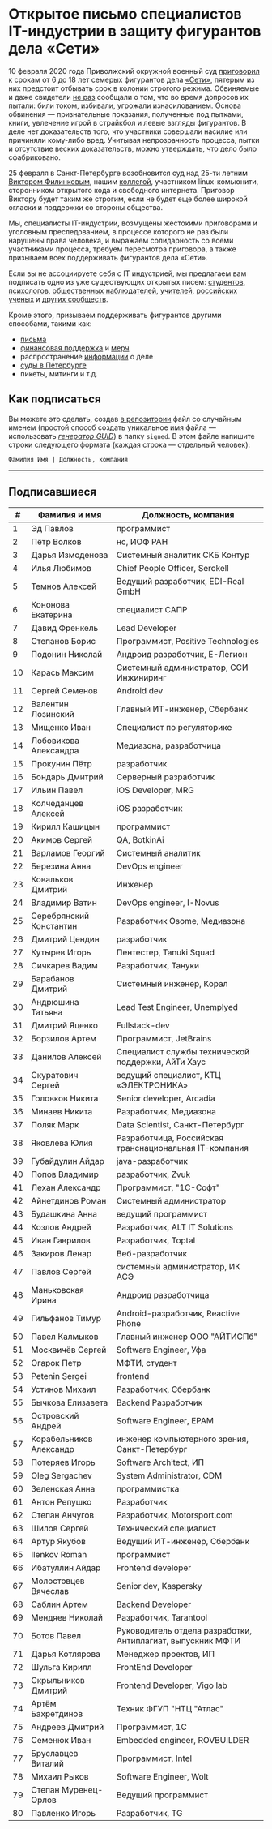 # Открытое письмо специалистов IT-индустрии в защиту фигурантов дела «Сети» 

10 февраля 2020 года Приволжский окружной военный суд [приговорил](https://zona.media/news/2020/02/10/pnz18) к срокам от 6 до 18 лет семерых фигурантов дела [«Сети»](https://meduza.io/feature/2018/06/14/ya-sdalsya-prakticheski-srazu-kak-fsb-pod-pytkami-vybivaet-priznaniya-u-antifashistov), пятерым из них предстоит отбывать срок в колонии строгого режима. Обвиняемые и даже свидетели [не раз](https://twitter.com/sssmirnov/status/1226767770668404736) сообщали о том, что во время допросов их пытали: били током, избивали, угрожали изнасилованием. Основа обвинения — признательные показания, полученные под пытками, книги, увлечение игрой в страйкбол и левые взгляды фигурантов. В деле нет доказательств того, что участники совершали насилие или причиняли кому-либо вред. Учитывая непрозрачность процесса, пытки и отсутствие веских доказательств, можно утверждать, что дело было сфабриковано. 

25 февраля в Санкт-Петербурге возобновится суд над 25-ти летним [Виктором Филинковым](https://rupression.com/person/viktor-filinkov/), нашим [коллегой](https://github.com/RussianBruteForce), участником linux-комьюнити, сторонником открытого кода и свободного интернета. Приговор Виктору будет таким же строгим, если не будет еще более широкой огласки и поддержки со стороны общества. 

Мы, специалисты IT-индустрии, возмущены жестокими приговорами и уголовным преследованием, в процессе которого не раз были нарушены права человека, и выражаем солидарность со всеми участниками процесса, требуем пересмотра приговора, а также призываем всех поддерживать фигурантов дела «Сети». 

Если вы не ассоциируете себя с IT индустрией, мы предлагаем вам подписать одно из уже существующих открытых писем: [студентов](https://doxajournal.ru/support_networkcase), [психологов](https://docs.google.com/forms/d/e/1FAIpQLSfS7j5wJEcY3uggSpL4yp9YHuYKyVTrZLP_WBbnyytx5O9z-A/viewform), [общественных наблюдателей](https://www.facebook.com/story.php?story_fbid=2670390803075933&id=100003151178607), [учителей](https://pedagog-prof.org/novosti/privlech-vinovnykh-v-primenenii-pytok-zayavlenie-profsoyuza-uchitel-po-delu-seti), [российских ученых](http://scientific.ru/zayavlenie-po-delu-seti/) и [других сообществ](https://rupression.com/2020/02/15/we-are-network/).

Кроме этого, призываем поддерживать фигурантов другими способами, такими как: 
* [письма](http://rosuznik.org/arrests)
* [финансовая поддержка](https://rupression.com/support/) и [мерч](https://rupression.com/merch/)
* распространение [информации](https://rupression.com/kak-fsb-fabrikuet-delo-terrorizme-protiv-antifashistov-v-rossii/) о деле
* [суды в Петербурге](https://afisha.zona.media/)
* пикеты, митинги и т.д.

## Как подписаться

Вы можете это сделать, создав [в репозитории](https://github.com/developers-against-repressions/network-case) файл со случайным именем (простой способ создать уникальное имя файла — использовать *[генератор GUID](https://www.guidgenerator.com/online-guid-generator.aspx)*) в папку `signed`. В этом файле напишите строки
следующего формата (каждая строка — отдельный человек):
```
Фамилия Имя | Должность, компания
```

***

## Подписавшиеся

| #    | Фамилия и имя                      |  Должность, компания                    |
|------|------------------------------------|-----------------------------------------|
| 1    | Эд Павлов                  | программист                  |
| 2    | Пётр Волков              | нс, ИОФ РАН                     |
| 3    | Дарья Измоденова    | Системный аналитик СКБ Контур |
| 4    | Илья Любимов            | Chief People Officer, Serokell          |
| 5    | Темнов Алексей        | Ведущий разработчик, EDI-Real GmbH |
| 6    | Кононова Екатерина | специалист САПР           |
| 7    | Давид Френкель        | Lead Developer                          |
| 8    | Степанов Борис        | Программист, Positive Technologies |
| 9    | Подонин Николай      | Андроид разработчик, Е-Легион |
| 10   | Карась Максим          | Системный администратор, ССИ Инжиниринг |
| 11   | Сергей Семенов        | Android dev                             |
| 12   | Валентин Лозинский | Главный ИТ-инженер, Сбербанк |
| 13   | Мищенко Иван            | Специалист по регуляторике |
| 14   | Лобовикова Александра | Медиазона, разработчица |
| 15   | Прокунин Пётр          | разработчик                  |
| 16   | Бондарь Дмитрий      | Серверный разработчик |
| 17   | Ильин Павел              | iOS Developer, MRG                      |
| 18   | Колчеданцев Алексей | iOS разработчик              |
| 19   | Кирилл Кашицын        | программист                  |
| 20   | Акимов Сергей          | QA, BotkinAi                            |
| 21   | Варламов Георгий    | Системный аналитик     |
| 22   | Березина Анна          | DevOps engineer                         |
| 23   | Ковальков Дмитрий  | Инженер                          |
| 24   | Владимир Ватин        | DevOps engineer, I-Novus                |
| 25   | Серебрянский Константин | Разработчик Osome, Медиазона |
| 26   | Дмитрий Цендин        | разработчик                  |
| 27   | Кутырев Игорь          | Пентестер, Tanuki Squad        |
| 28   | Сичкарев Вадим        | Разработчик, Тануки    |
| 29   | Барабанов Дмитрий  | Системный инженер, Корал |
| 30   | Андрюшина Татьяна  | Lead Test Engineer, Unemplyed           |
| 31   | Дмитрий Яценко        | Fullstack-dev                           |
| 32   | Борзилов Артем        | Программист, JetBrains       |
| 33   | Данилов Алексей      | Специалист службы технической поддержки, АйТи Хаус |
| 34   | Скуратович Сергей  | ведущий специалист, КТЦ «ЭЛЕКТРОНИКА» |
| 35   | Головков Никита      | Senior developer, Arcadia               |
| 36   | Минаев Никита          | Разработчик, Медиазона |
| 37   | Поляк Марк                | Data Scientist, Санкт-Петербург |
| 38   | Яковлева Юлия          | Разработчица, Российская транснациональная IT-компания |
| 39   | Губайдулин Айдар    | java-разработчик             |
| 40   | Попов Владимир        | разработчик, Zvuk            |
| 41   | Лехан Александр      | Программист, "1С-Софт"  |
| 42   | Айнетдинов Роман    | Системный администратор |
| 43   | Будашкина Анна        | ведущий программист   |
| 44   | Козлов Андрей          | Разработчик, ALT IT Solutions |
| 45   | Иван Гаврилов          | Разработчик, Toptal          |
| 46   | Закиров Ленар          | Веб-разработчик           |
| 47   | Павлов Сергей          | системный администратор, ИК АСЭ |
| 48   | Маньковская Ирина  | Андроид разработчица |
| 49   | Гильфанов Тимур      | Android-разработчик, Reactive Phone |
| 50   | Павел Калмыков        | Главный инженер ООО "АЙТИСПб" |
| 51   | Москвичёв Сергей    | Software Engineer, Уфа               |
| 52   | Огарок Петр              | МФТИ, студент                |
| 53   | Petenin Sergei                     | frontend                                |
| 54   | Устинов Михаил        | Разработчик, Сбербанк |
| 55   | Бычкова Елизавета  | Backend Разработчик          |
| 56   | Островский Андрей  | Software Engineer, EPAM                 |
| 57   | Корабельников Александр | инженер компьютерного зрения, Санкт-Петербург |
| 58   | Потеряев Игорь        | Software Architect, ИП                |
| 59   | Oleg Sergachev                     | System Administrator, CDM               |
| 60   | Зеленская Анна        | программистка              |
| 61   | Антон Репушко          | Разработчик                  |
| 62   | Степан Анчугов        | Разработчик, Motorsport.com  |
| 63   | Шилов Сергей            | Технический специалист |
| 64   | Артур Якубов            | Ведущий ИТ-инженер, Сбербанк |
| 65   | Ilenkov Roman                      | программист                  |
| 66   | Ибатуллин Айдар      | Frontend developer                      |
| 67   | Молостовцев Вячеслав | Senior dev, Kaspersky                   |
| 68   | Саблин Артем            | Backend Developer                       |
| 69   | Мендяев Николай      | Разработчик, Tarantool       |
| 70   | Ботов Павел              | Руководитель отдела разработки, Антиплагиат, выпускник МФТИ |
| 71   | Дарья Котлярова      | Менеджер проектов, ИП |
| 72   | Шульга Кирилл          | FrontEnd Developer                      |
| 73   | Скрыльников Дмитрий | Frontend Developer, Vigo lab            |
| 74   | Артём Бахретдинов  | Техник ФГУП "НТЦ "Атлас" |
| 75   | Андреев Дмитрий      | Программист, 1С             |
| 76   | Семенюк Иван            | Embedded engineer, ROVBUILDER           |
| 77   | Бруславцев Виталий | Программист, Intel           |
| 78   | Михаил Рыков            | Software Engineer, Wolt                 |
| 79   | Степан Муренец-Орлов | Ведущий программист   |
| 80   | Павленко Игорь        | Разработчик, TG              |
